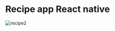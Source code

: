 # Recipe app React native

![recipe2](https://github.com/mai928/Recipe-app/assets/58111868/02ad1235-979d-4532-9b5e-9d0ec7cbdc83)
